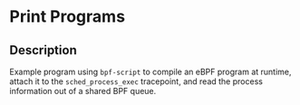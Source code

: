 # Print Programs
## Description
Example program using `bpf-script` to compile an eBPF program at runtime, attach it to the `sched_process_exec` tracepoint, and read the process information out of a shared BPF queue.

